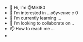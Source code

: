 - 👋 Hi, I’m @Mikl80
- 👀 I’m interested in ...обучение с 0
- 🌱 I’m currently learning ...
- 💞️ I’m looking to collaborate on ..
- 📫 How to reach me ...
-

<!---
Mikl80/Mikl80 is a ✨ special ✨ repository because its `README.md` (this file) appears on your GitHub profile.
You can click the Preview link to take a look at your changes.
--->

